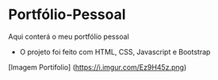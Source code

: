 # Portfólio-Pessoal
Aqui conterá o meu portfólio pessoal
- O projeto foi feito com HTML, CSS, Javascript e Bootstrap

[Imagem Portifolio] (https://i.imgur.com/Ez9H45z.png)
